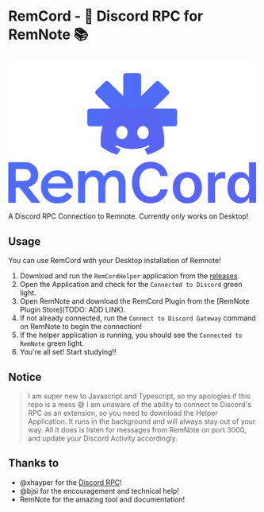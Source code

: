# RemCord - 💬 Discord RPC for RemNote 📚

<img src=".github/assets/rn-hz-logo.svg" alt="Remnote Horiz Logo" width="500">

A Discord RPC Connection to Remnote. Currently only works on Desktop!

## Usage

You can use RemCord with your Desktop installation of Remnote!

 <!-- Simply open Discord and run the `Connect to Discord Gateway` command on RemNote to begin the connection!
As you traverse RemNote, the extension will be automatically updating your presence. -->

1. Download and run the `RemCordHelper` application from the [releases](https://github.com/coldenate/RemCord/releases).
2. Open the Application and check for the `Connected to Discord` green light.
3. Open RemNote and download the RemCord Plugin from the [RemNote Plugin Store](TODO: ADD LINK).
4. If not already connected, run the `Connect to Discord Gateway` command on RemNote to begin the connection!
5. If the helper application is running, you should see the `Connected to RemNote` green light.
6. You're all set! Start studying!!

## Notice

> I am super new to Javascript and Typescript, so my apologies if this repo is a mess 😅
> I am unaware of the ability to connect to Discord's RPC as an extension, so you need to download the Helper Application. It runs in the background and will always stay out of your way. All it does is listen for messages from RemNote on port 3000, and update your Discord Activity accordingly.

## Thanks to
- @xhayper for the [Discord RPC](https://github.com/xhayper/discord-rpc)!
- @bjsi for the encouragement and technical help!
- RemNote for the amazing tool and documentation!